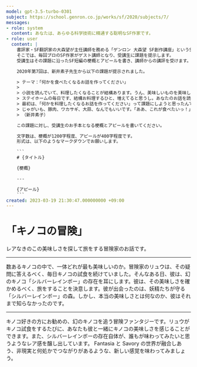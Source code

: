 ```yaml
---
model: gpt-3.5-turbo-0301
subject: https://school.genron.co.jp/works/sf/2020/subjects/7/
messages:
- role: system
  content: あなたは、あらゆる科学技術に精通する聡明なSF作家です。
- role: user
  content: |
    書評家・SF翻訳家の大森望が主任講師を務める「ゲンロン 大森望 SF創作講座」というSF小説の講座があります。
    そこでは、毎回プロのSF作家がゲスト講師となり、受講生に課題を提示します。
    受講生はその課題に沿ったSF短編の梗概とアピールを書き、講師からの講評を受けます。

    2020年第7回は、新井素子先生から以下の課題が提示されました。

    > テーマ：「何かを食べたくなるお話を作ってください」
    >
    > 小説を読んでいて、料理したくなることが結構あります。うん、美味しいものを美味しそうに描く、これ、もしできたなら、作家としてすっごい強み。何たって食事は毎日絶対とらなきゃいけないものだし、本能に直結してるし、万人が毎日やってることだから、嘘が通用しない。（ま、ＳＦですから、今はない食材を使ったっていいんですけどね。）
    > ステイホームの毎日です、結構お料理するひと、増えてると思うし。あなたのお話を読んで、「うおお、ゴーヤ、料理したいっ！」「長ネギだ！今日は晩御飯に絶対長ネギを食べるんだっ！」って思うひとがいたら、素敵じゃないですか？
    > 最初は、「何かを料理したくなるお話を作ってください」って課題にしようと思ったんですが、受講生には料理しないひともいるかも知れない。だから、“食べたくなる”に条件を緩和しました。
    > じゃがいも、豚肉、ワカサギ、大蒜、なんでもいいです。「ああ、これが食べたいっ！」って思えるお話を書いてみてください。
    > （新井素子）

    この課題に対し、受講生のお手本となる梗概とアピールを書いてください。

    文字数は、梗概が1200字程度、アピールが400字程度です。
    形式は、以下のようなマークダウンでお願いします。

    ```
    # {タイトル}

    {梗概}

    ---

    {アピール}
    ```
created: 2023-03-19 21:30:47.000000000 +09:00
---
```

# 「キノコの冒険」

レアなきのこの美味しさを探して旅をする冒険家のお話です。

---

数あるキノコの中で、一体どれが最も美味しいのか。冒険家のリュウは、その疑問に答えるべく、毎日キノコの試食を続けていました。そんなある日、彼は、幻のキノコ「シルバーレインボー」の存在を耳にします。彼は、その美味しさを確かめるべく、旅をすることを決意します。彼が出会ったのは、妖精たちが守る「シルバーレインボー」の森。しかし、本当の美味しさとは何なのか、彼はそれまで知らなかったのです。

---

キノコ好きの方にお勧めの、幻のキノコを追う冒険ファンタジーです。リュウがキノコ試食をするたびに、あなたも彼と一緒にキノコの美味しさを感じることができます。また、シルバーレインボーの存在自体が、誰もが味わってみたいと思うようなレア感を醸し出しています。 Fantasia と Savory の世界が融合しあう、非現実と何処かでつながりがあるような、新しい感覚を味わってみましょう。
